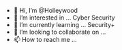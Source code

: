 - 👋 Hi, I’m @Holleywood
- 👀 I’m interested in ... Cyber Security
- 🌱 I’m currently learning ... Security+
- 💞️ I’m looking to collaborate on ...
- 📫 How to reach me ...

<!---
Holleywood/Holleywood is a ✨ special ✨ repository because its `README.md` (this file) appears on your GitHub profile.
You can click the Preview link to take a look at your changes.
--->
